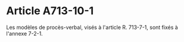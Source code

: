 # Article A713-10-1

<p>Les modèles de procès-verbal, visés à l'article R. 713-7-1, sont fixés à l'annexe 7-2-1.</p>